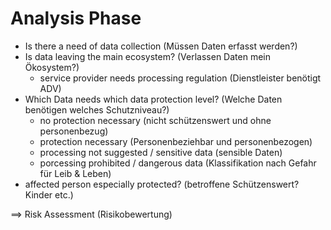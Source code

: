 # Analysis Phase

- Is there a need of data collection (Müssen Daten erfasst werden?)
- Is data leaving the main ecosystem? (Verlassen Daten mein Ökosystem?)
  - service provider needs processing regulation (Dienstleister benötigt ADV)
- Which Data needs which data protection level? (Welche Daten benötigen welches Schutzniveau?)
  - no protection necessary (nicht schützenswert und ohne personenbezug)
  - protection necessary (Personenbeziehbar und personenbezogen)
  - processing not suggested / sensitive data (sensible Daten) 
  - porcessing prohibited / dangerous data (Klassifikation nach Gefahr für Leib & Leben)
- affected person especially protected? (betroffene Schützenswert? Kinder etc.)

==> Risk Assessment (Risikobewertung)